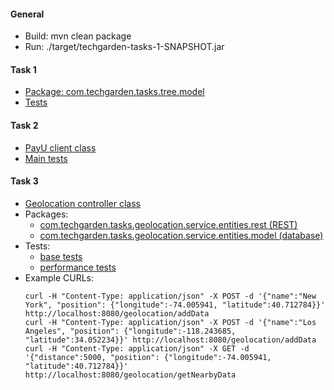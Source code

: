 #### General

* Build: mvn clean package
* Run: ./target/techgarden-tasks-1-SNAPSHOT.jar

#### Task 1

* [Package: com.techgarden.tasks.tree.model](https://github.com/mmaszkie/techgarden/tree/master/src/main/java/com/techgarden/tasks/tree/model)
* [Tests](https://github.com/mmaszkie/techgarden/blob/master/src/test/java/com/techgarden/tasks/tree/model/TreesTest.java)

#### Task 2

* [PayU client class](https://github.com/mmaszkie/techgarden/blob/master/src/main/java/com/techgarden/tasks/payu/gateway/PayUClient.java)
* [Main tests](https://github.com/mmaszkie/techgarden/blob/master/src/test/java/com/techgarden/tasks/payu/gateway/PayUClientTest.java)

#### Task 3

* [Geolocation controller class](https://github.com/mmaszkie/techgarden/blob/master/src/main/java/com/techgarden/tasks/geolocation/service/GeolocationController.java)
* Packages:
    * [com.techgarden.tasks.geolocation.service.entities.rest (REST)](https://github.com/mmaszkie/techgarden/blob/master/src/main/java/com/techgarden/tasks/geolocation/service/entities/rest)
    * [com.techgarden.tasks.geolocation.service.entities.model (database)](https://github.com/mmaszkie/techgarden/blob/master/src/main/java/com/techgarden/tasks/geolocation/service/entities/model)
* Tests:
    * [base tests](https://github.com/mmaszkie/techgarden/blob/master/src/test/java/com/techgarden/tasks/geolocation/service/GeolocationControllerTest.java)
    * [performance tests](https://github.com/mmaszkie/techgarden/blob/master/src/test/java/com/techgarden/tasks/geolocation/service/GeolocationControllerPerformanceTest.java)
* Example CURLs:
    ```
    curl -H "Content-Type: application/json" -X POST -d '{"name":"New York", "position": {"longitude":-74.005941, "latitude":40.712784}}' http://localhost:8080/geolocation/addData
    curl -H "Content-Type: application/json" -X POST -d '{"name":"Los Angeles", "position": {"longitude":-118.243685, "latitude":34.052234}}' http://localhost:8080/geolocation/addData
    curl -H "Content-Type: application/json" -X GET -d '{"distance":5000, "position": {"longitude":-74.005941, "latitude":40.712784}}' http://localhost:8080/geolocation/getNearbyData
    ```

